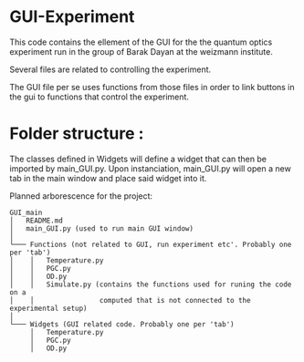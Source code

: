 # GUI-Experiment

This code contains the ellement of the GUI for the the quantum optics
experiment run in the group of Barak Dayan at the weizmann institute. 

Several files are related to controlling the experiment. 

The GUI file per se uses functions from those files in order to link buttons 
in the gui to functions that control the experiment. 

# Folder structure :

The classes defined in Widgets will define a widget that can then be imported
by main_GUI.py. Upon instanciation, main_GUI.py will open a new tab in the main
window and place said widget into it. 


Planned arborescence for the project:

```
GUI_main 
│   README.md
│   main_GUI.py (used to run main GUI window)
│
└─── Functions (not related to GUI, run experiment etc'. Probably one per 'tab')
│    │   Temperature.py
│    │   PGC.py
│    │   OD.py
│    │   Simulate.py (contains the functions used for runing the code on a 
│    │                computed that is not connected to the experimental setup)
│
└─── Widgets (GUI related code. Probably one per 'tab')
     │   Temperature.py
     │   PGC.py
     │   OD.py
```